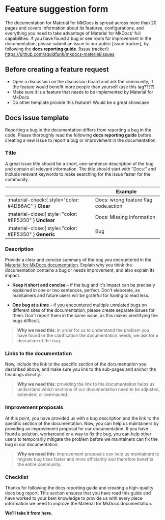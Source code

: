 # Feature suggestion form 

The documentation for Material for MkDocs is spread across more than 20 pages 
and covers information about its features, configurations, and everything you 
need to take advantage of Material for MkDocs' full capabilities. If you have 
found a bug or see room for improvement in the documentation, please submit an 
issue to our public  [issue tracker], by following the 
__docs reporting guide__.
  [issue tracker]: https://github.com/squidfunk/mkdocs-material/issues


## Before creating a feature request

- Open a discussion on the discussion board and ask the community, if the feature 
would benefit more people than yourself (use this tag????)
- Make sure it is a feature that needs to be implemented by Material for MkDocs 
- Do other template provide this feature? Would be a great showcase



## Docs issue template

Reporting a bug in the documentation differs from reporting a bug in the code. 
Please thoroughly read the following __docs reporting guide__ before creating a 
new issue to report a bug or improvement in the documentation.

### Title

A great issue title should be a short, one-sentence description of the bug and 
contain all relevant information. The title should start with "Docs:" and 
include relevant keywords to make searching for the issue faster for the 
community.

| <!-- --> | Example  |
| -------- | -------- | 
| :material-check:{ style="color: #4DB6AC" } __Clear__ | Docs: wrong feature flag code.action
| :material-close:{ style="color: #EF5350" } __Unclear__ | Docs: Missing information 
| :material-close:{ style="color: #EF5350" } __Generic__ | Bug

### Description

Provide a clear and concise summary of the bug you encountered in the 
[Material for MkDocs documentation](https://squidfunk.github.io/mkdocs-material).
Explain why you think the documentation contains a bug or needs improvement, and 
also explain its impact. 

-   __Keep it short and concise__ – if the bug and it's impact can be precisely 
    explained in one or two sentences, perfect. Don't eleborate, as maintainers 
    and future users will be grateful for having to read less.

-   __One bug at a time__ – if you encountered multiple unrelated bugs on 
    different sites of the documentation, please create separate issues for them. 
    Don't report them in the same issue, as this makes identifying the bugs difficult.

> __Why we need this__: in order for us to understand the problem you have found 
> or the clarification the documentation needs, we ask for a decription of the bug.


### Links to the documentation

Now, include the link to the specific section of the documentation you described 
above, and make sure you link to the sub-pages and anchor the headings directly.

> __Why we need this__: providing the link to the documentation helps us 
> understand which sections of our documentation need to be adjusted, extended, 
> or overhauled. 

  [search for solutions]: #search-for-solutions

### Improvement proposals

At this point, you have provided us with a bug description and the link to the 
specific section of the documentation. Now, you can help us maintainers by 
providing an improvement proposal for our documentation. If you have found a 
solution, workaround or a way to fix the bug, you can help other users to 
temporarily mitigate the problem before we maintainers can fix the bug in our 
documentation.

> __Why we need this__: improvement proposals can help us maintainers to 
> migrate bug fixes faster and more efficiantly and therefore benefits the 
> entire community.

### Checklist

Thanks for following the docs reporting guide and creating a high-quality docs 
bug report. This section ensures that you have read this guide and have worked 
to your best knowledge to provide us with every piece information we need to 
improve the Material for MkDocs documentation.

__We'll take it from here.__
